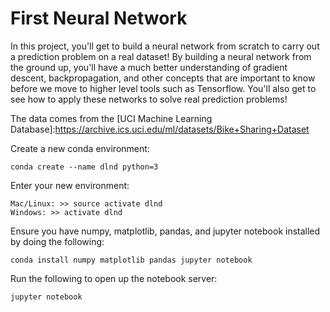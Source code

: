 # First Neural Network

In this project, you'll get to build a neural network from scratch to carry out a prediction problem on a real dataset! By building a neural network from the ground up, you'll have a much better understanding of gradient descent, backpropagation, and other concepts that are important to know before we move to higher level tools such as Tensorflow. You'll also get to see how to apply these networks to solve real prediction problems!

The data comes from the [UCI Machine Learning Database]:https://archive.ics.uci.edu/ml/datasets/Bike+Sharing+Dataset

Create a new conda environment:
```
conda create --name dlnd python=3
```
Enter your new environment:
```
Mac/Linux: >> source activate dlnd
Windows: >> activate dlnd
```
Ensure you have numpy, matplotlib, pandas, and jupyter notebook installed by doing the following:
```
conda install numpy matplotlib pandas jupyter notebook
```
Run the following to open up the notebook server:
```
jupyter notebook
```
